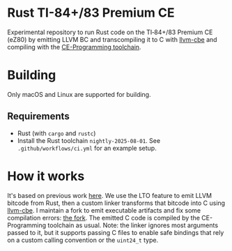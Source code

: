 # Rust TI-84+/83 Premium CE
Experimental repository to run Rust code on the TI‑84+/83 Premium CE (eZ80) by emitting LLVM BC and transcompiling it to C with [llvm-cbe](https://github.com/JuliaHubOSS/llvm-cbe) and compiling with the [CE-Programming toolchain](https://ce-programming.github.io/toolchain/index.html).

# Building
Only macOS and Linux are supported for building.
## Requirements
- Rust (with `cargo` and `rustc`)
- Install the Rust toolchain `nightly-2025-08-01`. See `.github/workflows/ci.yml` for an example setup.

# How it works
It's based on previous work [here](https://github.com/coco875/rustice/tree/old?tab=readme-ov-file#how-it-works). We use the LTO feature to emit LLVM bitcode from Rust, then a custom linker transforms that bitcode into C using [llvm-cbe](https://github.com/JuliaHubOSS/llvm-cbe). I maintain a fork to emit executable artifacts and fix some compilation errors: [the fork](https://github.com/coco875/llvm-cbe). The emitted C code is compiled by the CE-Programming toolchain as usual. Note: the linker ignores most arguments passed to it, but it supports passing C files to enable safe bindings that rely on a custom calling convention or the `uint24_t` type.
